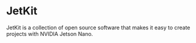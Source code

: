 # JetKit

JetKit is a collection of open source software that makes it easy to create 
projects with NVIDIA Jetson Nano.
